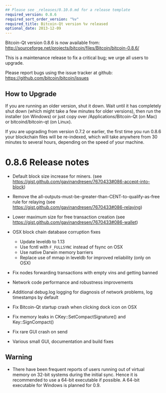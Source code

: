 ```yaml
---
## Please see _releases/0.10.0.md for a release template
required_version: 0.8.6
required_sort_order_version: "%v"
required_title: Bitcoin-Qt version %v released
optional_date: 2013-12-09
---
```

Bitcoin-Qt version 0.8.6 is now available from:
  <http://sourceforge.net/projects/bitcoin/files/Bitcoin/bitcoin-0.8.6/>

This is a maintenance release to fix a critical bug;
we urge all users to upgrade.

Please report bugs using the issue tracker at github:
  <https://github.com/bitcoin/bitcoin/issues>


How to Upgrade
--------------

If you are running an older version, shut it down. Wait
until it has completely shut down (which might take a few minutes for older
versions), then run the installer (on Windows) or just copy over
/Applications/Bitcoin-Qt (on Mac) or bitcoind/bitcoin-qt (on Linux).

If you are upgrading from version 0.7.2 or earlier, the first time you
run 0.8.6 your blockchain files will be re-indexed, which will take
anywhere from 30 minutes to several hours, depending on the speed of
your machine.

0.8.6 Release notes
===================

- Default block size increase for miners.
  (see <https://gist.github.com/gavinandresen/7670433#086-accept-into-block>)

- Remove the all-outputs-must-be-greater-than-CENT-to-qualify-as-free rule for relaying
  (see <https://gist.github.com/gavinandresen/7670433#086-relaying>)

- Lower maximum size for free transaction creation
  (see <https://gist.github.com/gavinandresen/7670433#086-wallet>)

- OSX block chain database corruption fixes
  - Update leveldb to 1.13
  - Use fcntl with `F_FULLSYNC` instead of fsync on OSX
  - Use native Darwin memory barriers
  - Replace use of mmap in leveldb for improved reliability (only on OSX)

- Fix nodes forwarding transactions with empty vins and getting banned

- Network code performance and robustness improvements

- Additional debug.log logging for diagnosis of network problems, log timestamps by default

- Fix Bitcoin-Qt startup crash when clicking dock icon on OSX 

- Fix memory leaks in CKey::SetCompactSignature() and Key::SignCompact()

- Fix rare GUI crash on send

- Various small GUI, documentation and build fixes

Warning
-------

- There have been frequent reports of users running out of virtual memory on 32-bit systems
  during the initial sync.
  Hence it is recommended to use a 64-bit executable if possible.
  A 64-bit executable for Windows is planned for 0.9.

